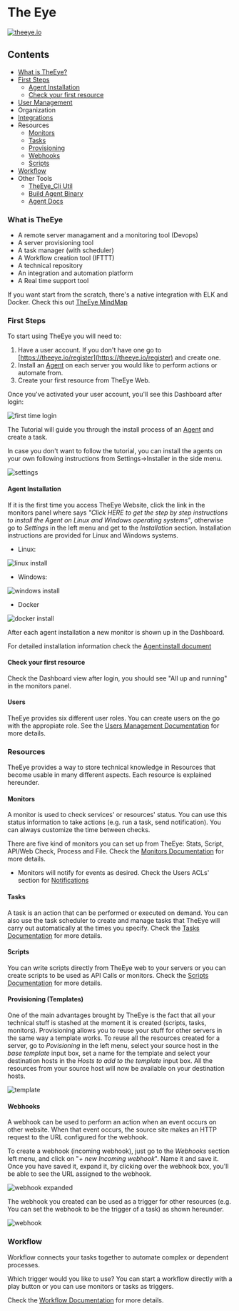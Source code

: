 # The Eye

[![theeye.io](https://theeye.io/img/logo2.png)](https://theeye.io)

## Contents

* [What is TheEye?](./#what-is-theeye)
* [First Steps](./#first-steps)
  * [Agent Installation](./#agent-installation)
  * [Check your first resource](./#check-your-first-resource)
* [User Management](./#users)
* Organization
* [Integrations](https://github.com/CGastrell/theeye-docs/tree/a8ecdc69ddb62245ee87264f24b9a6276e7083ab/integrations/README.md)
* Resources
  * [Monitors](./#monitors)
  * [Tasks](./#tasks)
  * [Provisioning](./#provisioning-templates)
  * [Webhooks](./#webhooks)
  * [Scripts](./#scripts)
* [Workflow](./#workflow)
* Other Tools
  * [TheEye\_Cli Util](https://github.com/CGastrell/theeye-docs/tree/a8ecdc69ddb62245ee87264f24b9a6276e7083ab/cli/README.md)
  * [Build Agent Binary](https://github.com/CGastrell/theeye-docs/tree/a8ecdc69ddb62245ee87264f24b9a6276e7083ab/agent/binary_build.md)
  * [Agent Docs](https://github.com/CGastrell/theeye-docs/tree/a8ecdc69ddb62245ee87264f24b9a6276e7083ab/agent/README.md)

### What is TheEye

* A remote server managament and a monitoring tool \(Devops\)
* A server provisioning tool
* A task manager \(with scheduler\)
* A Workflow creation tool \(IFTTT\)
* A technical repository
* An integration and automation platform
* A Real time support tool

If you want start from the scratch, there's a native integration with ELK and Docker. Check this out [TheEye MindMap](https://atlas.mindmup.com/2017/11/7f1f2fb0d53611e7a974c121a32f69bf/theeye_functional_mindmap_es/index.html)

### First Steps

To start using TheEye you will need to:

1. Have a user account. If you don't have one go to [https://theeye.io/register](https://theeye.io/register) and create one.
2. Install an [Agent](the-eye-agent/installation.md) on each server you would like to perform actions or automate from.
3. Create your first resource from TheEye Web.

Once you've activated your user account, you'll see this Dashboard after login:

![first time login](.gitbook/assets/firsttimelogin.jpg)

The Tutorial will guide you through the install process of an [Agent](the-eye-agent/installation.md) and create a task.

In case you don't want to follow the tutorial, you can install the agents on your own following instructions from Settings-&gt;Installer in the side menu.

![settings](.gitbook/assets/settings%20%281%29.jpg)

#### Agent Installation

If it is the first time you access TheEye Website, click the link in the monitors panel where says _"Click HERE to get the step by step instructions to install the Agent on Linux and Windows operating systems"_, otherwise go to _Settings_ in the left menu and get to the _Installation_ section. Installation instructions are provided for Linux and Windows systems.

* Linux:

![linux install](.gitbook/assets/linuxagentinstall%20%281%29.jpg)

* Windows:

![windows install](.gitbook/assets/windowsagentinstall%20%281%29.jpg)

* Docker

![docker install](.gitbook/assets/dockeragentinstall.jpg)

After each agent installation a new monitor is shown up in the Dashboard.

For detailed installation information check the [Agent:install document](the-eye-agent/installation.md)

#### Check your first resource

Check the Dashboard view after login, you should see "All up and running" in the monitors panel.

#### Users

TheEye provides six different user roles. You can create users on the go with the appropiate role. See the [Users Management Documentation]() for more details.

### Resources

TheEye provides a way to store technical knowledge in Resources that become usable in many different aspects. Each resource is explained hereunder.

#### Monitors

A monitor is used to check services' or resources' status. You can use this status information to take actions \(e.g. run a task, send notification\). You can always customize the time between checks.

There are five kind of monitors you can set up from TheEye: Stats, Script, API/Web Check, Process and File. Check the [Monitors Documentation](https://github.com/CGastrell/theeye-docs/tree/a8ecdc69ddb62245ee87264f24b9a6276e7083ab/monitors/README.md) for more details.

* Monitors will notify for events as desired. Check the Users ACLs' section for [Notifications]()

#### Tasks

A task is an action that can be performed or executed on demand. You can also use the task scheduler to create and manage tasks that TheEye will carry out automatically at the times you specify. Check the [Tasks Documentation](https://github.com/CGastrell/theeye-docs/tree/a8ecdc69ddb62245ee87264f24b9a6276e7083ab/tasks/README.md) for more details.

#### Scripts

You can write scripts directly from TheEye web to your servers or you can create scripts to be used as API Calls or monitors. Check the [Scripts Documentation](https://github.com/CGastrell/theeye-docs/tree/a8ecdc69ddb62245ee87264f24b9a6276e7083ab/scripts/README.md) for more details.

#### Provisioning \(Templates\)

One of the main advantages brought by TheEye is the fact that all your technical stuff is stashed at the moment it is created \(scripts, tasks, monitors\). Provisioning allows you to reuse your stuff for other servers in the same way a template works. To reuse all the resources created for a server, go to _Povisioning_ in the left menu, select your source host in the _base template_ input box, set a name for the template and select your destination hosts in the _Hosts to add to the template_ input box. All the resources from your source host will now be available on your destination hosts.

![template](https://raw.githubusercontent.com/patobas/docs/master/template.gif)

#### Webhooks

A webhook can be used to perform an action when an event occurs on other website. When that event occurs, the source site makes an HTTP request to the URL configured for the webhook.

To create a webhook \(incoming webhook\), just go to the _Webhooks_ section left menu, and click on "_+ new Incoming webhook_". Name it and save it. Once you have saved it, expand it, by clicking over the webhook box, you'll be able to see the URL assigned to the webhook.

![webhook expanded](https://raw.githubusercontent.com/theeye-io/theeye-docs/master/images/webhookexpanded.jpg)

The webhook you created can be used as a trigger for other resources \(e.g. You can set the webhook to be the trigger of a task\) as shown hereunder.

![webhook](https://raw.githubusercontent.com/patobas/docs/master/webhook.gif)

### Workflow

Workflow connects your tasks together to automate complex or dependent processes.

Which trigger would you like to use? You can start a workflow directly with a play button or you can use monitors or tasks as triggers.

Check the [Workflow Documentation](https://github.com/CGastrell/theeye-docs/tree/a8ecdc69ddb62245ee87264f24b9a6276e7083ab/workflow/README.md) for more details.

